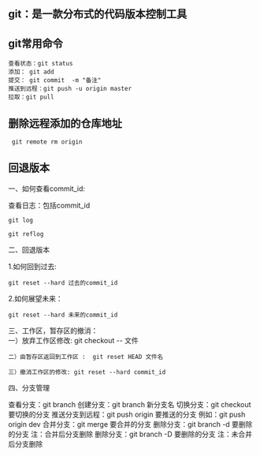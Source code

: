 ## git：是一款分布式的代码版本控制工具 

## git常用命令

    查看状态：git status
    添加： git add
    提交： git commit  -m "备注"
    推送到远程：git push -u origin master
    拉取：git pull


## 删除远程添加的仓库地址

     git remote rm origin

  

## 回退版本

  一、如何查看commit_id:  

   查看日志：包括commit_id

    git log

    git reflog

二、回退版本

   1.如何回到过去: 
   
    git reset --hard 过去的commit_id

   2.如何展望未来：
   
    git reset --hard 未来的commit_id

 三、工作区，暂存区的撤消：  
    一）放弃工作区修改: git checkout -- 文件

    二）由暂存区返回到工作区 :  git reset HEAD 文件名

    三）撤消工作区的修改: git reset --hard commit_id


四、分支管理
 
   查看分支：git branch
   创建分支：git branch 新分支名
   切换分支：git checkout 要切换的分支
   推送分支到远程：git push origin 要推送的分支  例如：git push origin dev
   合并分支：git merge 要合并的分支
   删除分支：git branch -d 要删除的分支   注：合并后分支删除
   删除分支：git branch -D 要删除的分支  注：未合并后分支删除


